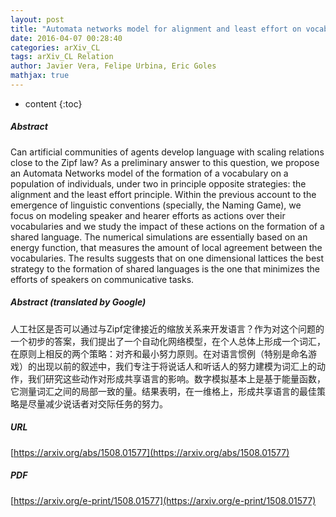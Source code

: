 ```yaml
---
layout: post
title: "Automata networks model for alignment and least effort on vocabulary formation"
date: 2016-04-07 00:28:40
categories: arXiv_CL
tags: arXiv_CL Relation
author: Javier Vera, Felipe Urbina, Eric Goles
mathjax: true
---
```


* content
{:toc}

##### Abstract
Can artificial communities of agents develop language with scaling relations close to the Zipf law? As a preliminary answer to this question, we propose an Automata Networks model of the formation of a vocabulary on a population of individuals, under two in principle opposite strategies: the alignment and the least effort principle. Within the previous account to the emergence of linguistic conventions (specially, the Naming Game), we focus on modeling speaker and hearer efforts as actions over their vocabularies and we study the impact of these actions on the formation of a shared language. The numerical simulations are essentially based on an energy function, that measures the amount of local agreement between the vocabularies. The results suggests that on one dimensional lattices the best strategy to the formation of shared languages is the one that minimizes the efforts of speakers on communicative tasks.

##### Abstract (translated by Google)
人工社区是否可以通过与Zipf定律接近的缩放关系来开发语言？作为对这个问题的一个初步的答案，我们提出了一个自动化网络模型，在个人总体上形成一个词汇，在原则上相反的两个策略：对齐和最小努力原则。在对语言惯例（特别是命名游戏）的出现以前的叙述中，我们专注于将说话人和听话人的努力建模为词汇上的动作，我们研究这些动作对形成共享语言的影响。数字模拟基本上是基于能量函数，它测量词汇之间的局部一致的量。结果表明，在一维格上，形成共享语言的最佳策略是尽量减少说话者对交际任务的努力。

##### URL
[https://arxiv.org/abs/1508.01577](https://arxiv.org/abs/1508.01577)

##### PDF
[https://arxiv.org/e-print/1508.01577](https://arxiv.org/e-print/1508.01577)

